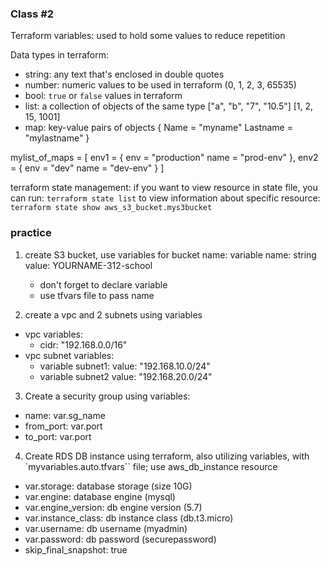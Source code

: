 ### Class #2

Terraform variables:
    used to hold some values to reduce repetition

Data types in terraform:
- string: any text that's enclosed in double quotes
- number: numeric values to be used in terraform (0, 1, 2, 3, 65535)
- bool: `true` or `false` values in terraform
- list: a collection of objects of the same type
    ["a", "b", "7", "10.5"]
    [1, 2, 15, 1001]
- map: key-value pairs of objects
    {
        Name = "myname"
        Lastname = "mylastname"
    }

mylist_of_maps = [
    env1 = {
        env = "production"
        name = "prod-env"
    },
    env2 = {
        env = "dev"
        name = "dev-env"
    }
]

terraform state management:
if you want to view resource in state file, you can run:
`terraform state list`
to view information about specific resource:
`terraform state show aws_s3_bucket.mys3bucket`

### practice
1. create S3 bucket, use variables for bucket name:
    variable name: string
    value: YOURNAME-312-school
    
    - don't forget to declare variable
    - use tfvars file to pass name

2. create a vpc and 2 subnets using variables
- vpc variables:
    - cidr: "192.168.0.0/16"
- vpc subnet variables:
    - variable subnet1:
      value: "192.168.10.0/24"
    - variable subnet2
      value: "192.168.20.0/24"

3. Create a security group using variables:
- name: var.sg_name
- from_port: var.port
- to_port: var.port


4. Create RDS DB instance using terraform, also utilizing variables, with `myvariables.auto.tfvars`` file; use aws_db_instance resource
- var.storage: database storage (size 10G)
- var.engine: database engine (mysql)
- var.engine_version: db engine version (5.7)
- var.instance_class: db instance class (db.t3.micro)
- var.username: db username (myadmin)
- var.password: db password (securepassword)
- skip_final_snapshot: true